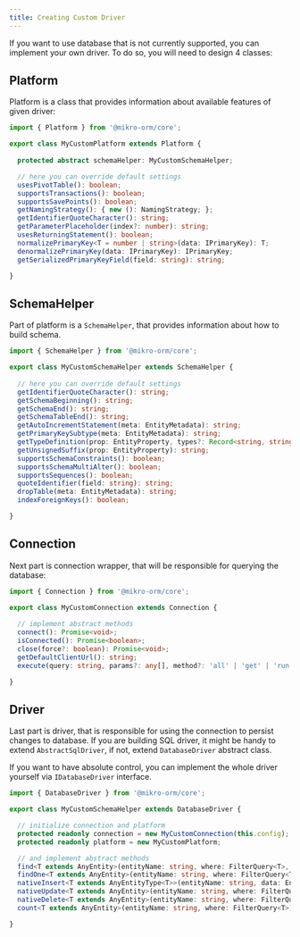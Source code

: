 ```yaml
---
title: Creating Custom Driver
---
```


If you want to use database that is not currently supported, you can implement your own driver.
To do so, you will need to design 4 classes:

## Platform

Platform is a class that provides information about available features of given driver: 

```typescript
import { Platform } from '@mikro-orm/core';

export class MyCustomPlatform extends Platform {
  
  protected abstract schemaHelper: MyCustomSchemaHelper;

  // here you can override default settings
  usesPivotTable(): boolean;
  supportsTransactions(): boolean;
  supportsSavePoints(): boolean;
  getNamingStrategy(): { new (): NamingStrategy; };
  getIdentifierQuoteCharacter(): string;
  getParameterPlaceholder(index?: number): string;
  usesReturningStatement(): boolean;
  normalizePrimaryKey<T = number | string>(data: IPrimaryKey): T;
  denormalizePrimaryKey(data: IPrimaryKey): IPrimaryKey;
  getSerializedPrimaryKeyField(field: string): string;

}
```

## SchemaHelper

Part of platform is a `SchemaHelper`, that provides information about how to build schema.

```typescript
import { SchemaHelper } from '@mikro-orm/core';

export class MyCustomSchemaHelper extends SchemaHelper {
  
  // here you can override default settings
  getIdentifierQuoteCharacter(): string;
  getSchemaBeginning(): string;
  getSchemaEnd(): string;
  getSchemaTableEnd(): string;
  getAutoIncrementStatement(meta: EntityMetadata): string;
  getPrimaryKeySubtype(meta: EntityMetadata): string;
  getTypeDefinition(prop: EntityProperty, types?: Record<string, string>, lengths?: Record<string, number>): string;
  getUnsignedSuffix(prop: EntityProperty): string;
  supportsSchemaConstraints(): boolean;
  supportsSchemaMultiAlter(): boolean;
  supportsSequences(): boolean;
  quoteIdentifier(field: string): string;
  dropTable(meta: EntityMetadata): string;
  indexForeignKeys(): boolean;

}
```

## Connection

Next part is connection wrapper, that will be responsible for querying the database:

```typescript
import { Connection } from '@mikro-orm/core';

export class MyCustomConnection extends Connection {
  
  // implement abstract methods
  connect(): Promise<void>;
  isConnected(): Promise<boolean>;
  close(force?: boolean): Promise<void>;
  getDefaultClientUrl(): string;
  execute(query: string, params?: any[], method?: 'all' | 'get' | 'run'): Promise<QueryResult | any | any[]>;

}
```

## Driver

Last part is driver, that is responsible for using the connection to persist changes to 
database. If you are building SQL driver, it might be handy to extend `AbstractSqlDriver`, 
if not, extend `DatabaseDriver` abstract class. 

If you want to have absolute control, you can implement the whole driver yourself via
`IDatabaseDriver` interface. 

```typescript
import { DatabaseDriver } from '@mikro-orm/core';

export class MyCustomSchemaHelper extends DatabaseDriver {

  // initialize connection and platform
  protected readonly connection = new MyCustomConnection(this.config);
  protected readonly platform = new MyCustomPlatform;

  // and implement abstract methods
  find<T extends AnyEntity>(entityName: string, where: FilterQuery<T>, populate?: string[], orderBy?: Record<string, QueryOrder>, limit?: number, offset?: number): Promise<T[]>;
  findOne<T extends AnyEntity>(entityName: string, where: FilterQuery<T> | string, populate: string[]): Promise<T | null>;
  nativeInsert<T extends AnyEntityType<T>>(entityName: string, data: EntityData<T>): Promise<QueryResult>;
  nativeUpdate<T extends AnyEntity>(entityName: string, where: FilterQuery<T> | IPrimaryKey, data: EntityData<T>): Promise<QueryResult>;
  nativeDelete<T extends AnyEntity>(entityName: string, where: FilterQuery<T> | IPrimaryKey): Promise<QueryResult>;
  count<T extends AnyEntity>(entityName: string, where: FilterQuery<T>): Promise<number>;

}
```
